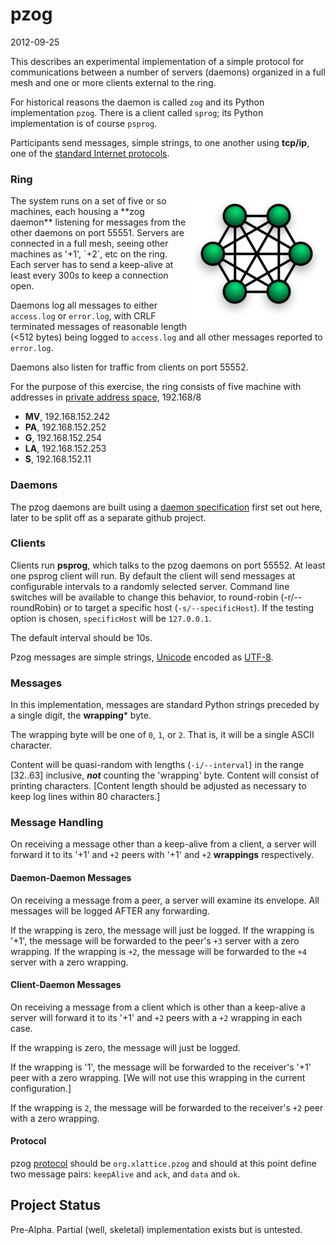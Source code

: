 <h1 class="libTop">pzog</h1>

2012-09-25

This describes an experimental implementation of a simple protocol for
communications between a number of servers (daemons) organized in a full
mesh and one or more clients external to the ring.

For historical reasons the daemon is called `zog` and its Python
implementation `pzog`.  There is a client called `sprog`; its Python
implementation is of course `psprog`.

Participants send messages, simple strings, to one another using
**tcp/ip**, one of the
[standard Internet protocols](https://en.wikipedia.org/wiki/internet_protocol_suite).

### Ring

<img align="right" src="img/fullMesh.png">
The system runs on a set of five or so machines, each housing a **zog daemon**
listening for messages from the other daemons on port 55551.
Servers are connected in a full mesh, seeing other machines as '+1', `+2`,
etc on the ring.
Each server has to send a keep-alive
at least every 300s to keep a connection open.

Daemons log all messages to either `access.log` or `error.log`, with
CRLF terminated messages of reasonable length (<512 bytes) being
logged to `access.log` and all other messages reported to `error.log`.

Daemons also listen for traffic from clients on port 55552.

For the purpose of this exercise, the ring consists of five machine
with addresses in
[private address space](https:/tools.ietf.org/rfc1918), 192.168/8

* **MV**, 192.168.152.242
* **PA**, 192.168.152.252
*  **G**, 192.168.152.254
* **LA**, 192.168.152.253
* **S**, 192.168.152.11

### Daemons

The pzog daemons are built using a
[daemon specification](https://jddixon.github.io/pzog/daemon-spec.html)
first set out here, later to be split off as a separate github project.

### Clients

Clients run **psprog**, which talks to the pzog daemons on port 55552.
At least one psprog client will run. By default the
client will send messages at configurable intervals to a randomly selected
server.  Command line switches will
be available to change this behavior, to round-robin (-r/--roundRobin) or
to target a specific host (`-s/--specificHost`).  If the testing option
is chosen, `specificHost` will be `127.0.0.1`.

The default interval should be 10s.

Pzog messages are simple strings,
[Unicode](http://unicode.org/standard/WhatIsUnicode.html)
encoded as
[UTF-8](https://en.wikipedia.org/wiki/UTF-8).

### Messages

In this implementation,
messages are standard Python strings preceded by a single digit, the
**wrapping*** byte.

The wrapping byte will be one of `0`, `1`, or `2`.  That is, it will be
a single ASCII character.

Content will be quasi-random with lengths (`-i/--interval`) in the range
[32..63] inclusive, ***not*** counting the 'wrapping' byte.  Content will
consist of printing characters.  [Content length should be adjusted as
necessary to keep log lines within 80 characters.]

### Message Handling

On receiving a message other than a keep-alive from a client, a server will
forward it to its '+1' and `+2` peers with '+1' and `+2` **wrappings** respectively.

#### Daemon-Daemon Messages

On receiving a message from a peer, a server will examine its envelope.
All messages will be logged AFTER any forwarding.

If the wrapping is zero, the message will just be logged.  If the wrapping
is '+1', the message will be forwarded to the peer's `+3` server with a zero
wrapping.  If the wrapping is `+2`, the message will be forwarded to the
`+4` server with a zero wrapping.

#### Client-Daemon Messages

On receiving a message from a client which is other than a keep-alive
a server will forward it to its '+1' and `+2` peers with a `+2` wrapping
in each case.

If the wrapping is zero, the message will just be logged.

If the wrapping is '1', the message will be forwarded to the receiver's
'+1' peer with a zero wrapping.  [We will not use this wrapping in the
current configuration.]

If the wrapping is `2`, the message will be forwarded to the
receiver's `+2` peer with a zero wrapping.

#### Protocol

pzog
[protocol](http://www.webopedia.com/TERM/P/protocol)
should be `org.xlattice.pzog`
and should at this point
define two message pairs: `keepAlive` and `ack`, and `data` and `ok`.

## Project Status

Pre-Alpha.  Partial (well, skeletal) implementation exists but is untested.

